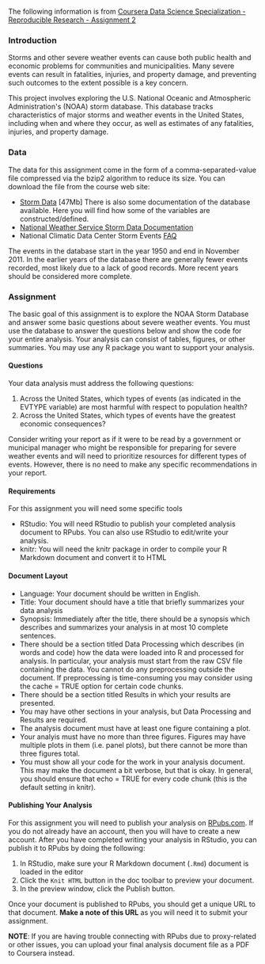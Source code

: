 The following information is from [Coursera Data Science Specialization - Reproducible Research - Assignment 2](https://class.coursera.org/repdata-035/human_grading/view/courses/975148/assessments/4/submissions)

### Introduction
Storms and other severe weather events can cause both public health and economic problems for communities and municipalities. Many severe events can result in fatalities, injuries, and property damage, and preventing such outcomes to the extent possible is a key concern.

This project involves exploring the U.S. National Oceanic and Atmospheric Administration's (NOAA) storm database. This database tracks characteristics of major storms and weather events in the United States, including when and where they occur, as well as estimates of any fatalities, injuries, and property damage.

### Data
The data for this assignment come in the form of a comma-separated-value file compressed via the bzip2 algorithm to reduce its size. You can download the file from the course web site:

* [Storm Data](https://d396qusza40orc.cloudfront.net/repdata%2Fdata%2FStormData.csv.bz2) [47Mb]
There is also some documentation of the database available. Here you will find how some of the variables are constructed/defined.
* [National Weather Service Storm Data Documentation](https://d396qusza40orc.cloudfront.net/repdata%2Fpeer2_doc%2Fpd01016005curr.pdf)
* National Climatic Data Center Storm Events [FAQ](https://d396qusza40orc.cloudfront.net/repdata%2Fpeer2_doc%2FNCDC%20Storm%20Events-FAQ%20Page.pdf)

The events in the database start in the year 1950 and end in November 2011. In the earlier years of the database there are generally fewer events recorded, most likely due to a lack of good records. More recent years should be considered more complete.

### Assignment
The basic goal of this assignment is to explore the NOAA Storm Database and answer some basic questions about severe weather events. You must use the database to answer the questions below and show the code for your entire analysis. Your analysis can consist of tables, figures, or other summaries. You may use any R package you want to support your analysis.

#### Questions

Your data analysis must address the following questions:

1. Across the United States, which types of events (as indicated in the EVTYPE variable) are most harmful with respect to population health?
2. Across the United States, which types of events have the greatest economic consequences?

Consider writing your report as if it were to be read by a government or municipal manager who might be responsible for preparing for severe weather events and will need to prioritize resources for different types of events. However, there is no need to make any specific recommendations in your report.

#### Requirements

For this assignment you will need some specific tools

* RStudio: You will need RStudio to publish your completed analysis document to RPubs. You can also use RStudio to edit/write your analysis.
* knitr: You will need the knitr package in order to compile your R Markdown document and convert it to HTML

#### Document Layout

* Language: Your document should be written in English.
* Title: Your document should have a title that briefly summarizes your data analysis
* Synopsis: Immediately after the title, there should be a synopsis which describes and summarizes your analysis in at most 10 complete sentences.
* There should be a section titled Data Processing which describes (in words and code) how the data were loaded into R and processed for analysis. In particular, your analysis must start from the raw CSV file containing the data. You cannot do any preprocessing outside the document. If preprocessing is time-consuming you may consider using the cache = TRUE option for certain code chunks.
* There should be a section titled Results in which your results are presented.
* You may have other sections in your analysis, but Data Processing and Results are required.
* The analysis document must have at least one figure containing a plot.
* Your analyis must have no more than three figures. Figures may have multiple plots in them (i.e. panel plots), but there cannot be more than three figures total.
* You must show all your code for the work in your analysis document. This may make the document a bit verbose, but that is okay. In general, you should ensure that echo = TRUE for every code chunk (this is the default setting in knitr).

#### Publishing Your Analysis

For this assignment you will need to publish your analysis on [RPubs.com](RPubs.com). If you do not already have an account, then you will have to create a new account. After you have completed writing your analysis in RStudio, you can publish it to RPubs by doing the following:

1. In RStudio, make sure your R Markdown document (`.Rmd`) document is loaded in the editor
2. Click the `Knit HTML` button in the doc toolbar to preview your document.
3. In the preview window, click the Publish button.

Once your document is published to RPubs, you should get a unique URL to that document. **Make a note of this URL** as you will need it to submit your assignment.

**NOTE**: If you are having trouble connecting with RPubs due to proxy-related or other issues, you can upload your final analysis document file as a PDF to Coursera instead.
